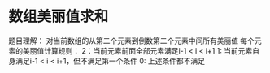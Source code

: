 # 数组美丽值求和

题目理解：
    对当前数组的从第二个元素到倒数第二个元素中间所有美丽值
    每个元素的美丽值计算规则：
        2：当前元素前面全部元素满足i-1 \< i \< i+1
        1: 当前元素自身满足i-1 \< i \< i+1，但不满足第一个条件
        0: 上述条件都不满足